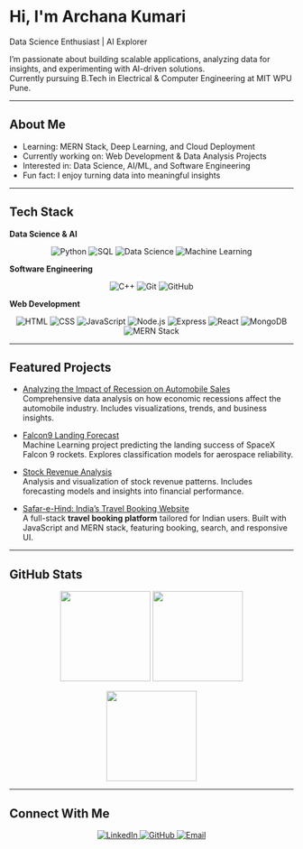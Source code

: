 <!-- Banner / Background Image -->
# Hi, I'm Archana Kumari  

Data Science Enthusiast | AI Explorer  

I’m passionate about building scalable applications, analyzing data for insights, and experimenting with AI-driven solutions.  
Currently pursuing B.Tech in Electrical & Computer Engineering at MIT WPU Pune.  

---

## About Me
- Learning: MERN Stack, Deep Learning, and Cloud Deployment  
- Currently working on: Web Development & Data Analysis Projects  
- Interested in: Data Science, AI/ML, and Software Engineering  
- Fun fact: I enjoy turning data into meaningful insights  

---

## Tech Stack

**Data Science & AI**  
<p align="center">
  <img src="https://img.shields.io/badge/Python-3776AB?style=for-the-badge&logo=python&logoColor=white" alt="Python"/>
  <img src="https://img.shields.io/badge/SQL-003B57?style=for-the-badge&logo=postgresql&logoColor=white" alt="SQL"/>
  <img src="https://img.shields.io/badge/Data%20Science-FF6F00?style=for-the-badge&logo=anaconda&logoColor=white" alt="Data Science"/>
  <img src="https://img.shields.io/badge/Machine%20Learning-102230?style=for-the-badge&logo=tensorflow&logoColor=orange" alt="Machine Learning"/>
</p>

**Software Engineering**  
<p align="center">
  <img src="https://img.shields.io/badge/C++-00599C?style=for-the-badge&logo=cplusplus&logoColor=white" alt="C++"/>
  <img src="https://img.shields.io/badge/Git-F05032?style=for-the-badge&logo=git&logoColor=white" alt="Git"/>
  <img src="https://img.shields.io/badge/GitHub-181717?style=for-the-badge&logo=github&logoColor=white" alt="GitHub"/>
</p>

**Web Development**  
<p align="center">
  <img src="https://img.shields.io/badge/HTML5-E34F26?style=for-the-badge&logo=html5&logoColor=white" alt="HTML"/>
  <img src="https://img.shields.io/badge/CSS3-1572B6?style=for-the-badge&logo=css3&logoColor=white" alt="CSS"/>
  <img src="https://img.shields.io/badge/JavaScript-F7DF1E?style=for-the-badge&logo=javascript&logoColor=black" alt="JavaScript"/>
  <img src="https://img.shields.io/badge/Node.js-339933?style=for-the-badge&logo=node-dot-js&logoColor=white" alt="Node.js"/>
  <img src="https://img.shields.io/badge/Express-000000?style=for-the-badge&logo=express&logoColor=white" alt="Express"/>
  <img src="https://img.shields.io/badge/React-61DAFB?style=for-the-badge&logo=react&logoColor=black" alt="React"/>
  <img src="https://img.shields.io/badge/MongoDB-47A248?style=for-the-badge&logo=mongodb&logoColor=white" alt="MongoDB"/>
  <img src="https://img.shields.io/badge/MERN%20Stack-4DB33D?style=for-the-badge&logo=javascript&logoColor=white" alt="MERN Stack"/>
</p>

---

## Featured Projects

- [Analyzing the Impact of Recession on Automobile Sales](https://github.com/Archii-Glitch-04/Analyzing-the-Impact-of-Recession-on-Automobile-Sales)  
  Comprehensive data analysis on how economic recessions affect the automobile industry. Includes visualizations, trends, and business insights.  

- [Falcon9 Landing Forecast](https://github.com/Archii-Glitch-04/falcon9-landing-forecast)  
  Machine Learning project predicting the landing success of SpaceX Falcon 9 rockets. Explores classification models for aerospace reliability.  

- [Stock Revenue Analysis](https://github.com/Archii-Glitch-04/Stock-Revenue-Analysis)  
  Analysis and visualization of stock revenue patterns. Includes forecasting models and insights into financial performance.  

- [Safar-e-Hind: India’s Travel Booking Website](https://github.com/Archii-Glitch-04/Travel-Booking-Website)  
  A full-stack **travel booking platform** tailored for Indian users. Built with JavaScript and MERN stack, featuring booking, search, and responsive UI.  

---

## GitHub Stats

<p align="center">
  <img src="https://github-readme-stats.vercel.app/api?username=Archii-Glitch-04&show_icons=true&theme=default" height="160" />
  <img src="https://github-readme-stats.vercel.app/api/top-langs/?username=Archii-Glitch-04&layout=compact&theme=default" height="160" />
</p>

<p align="center">
  <img src="https://github-readme-streak-stats.herokuapp.com/?user=Archii-Glitch-04&theme=default" height="160" />
</p>

---

## Connect With Me

<p align="center">
  <a href="https://www.linkedin.com/in/archanakumari04">
    <img src="https://img.shields.io/badge/LinkedIn-0A66C2?style=for-the-badge&logo=linkedin&logoColor=white" alt="LinkedIn"/>
  </a>
  <a href="https://github.com/Archii-Glitch-04">
    <img src="https://img.shields.io/badge/GitHub-181717?style=for-the-badge&logo=github&logoColor=white" alt="GitHub"/>
  </a>
  <a href="mailto:archanakumarithakur0604@gmail.com">
    <img src="https://img.shields.io/badge/Email-D14836?style=for-the-badge&logo=gmail&logoColor=white" alt="Email"/>
  </a>
</p>
